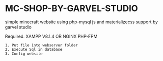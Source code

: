 # MC-SHOP-BY-GARVEL-STUDIO
simple minecraft website using php-mysql js and materializecss support by garvel studio

Required:
  XAMPP V8.1.4 OR NGINX PHP-FPM
 
 
```
1. Put file into webserver folder 
2. Execute Sql in database
3. Config website
```
